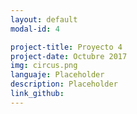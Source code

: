 ```yaml
---
layout: default
modal-id: 4

project-title: Proyecto 4
project-date: Octubre 2017
img: circus.png
languaje: Placeholder
description: Placeholder
link_github:
---
```

